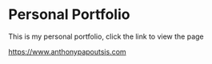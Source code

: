 # Personal Portfolio

This is my personal portfolio, click the link to view the page 

https://www.anthonypapoutsis.com
